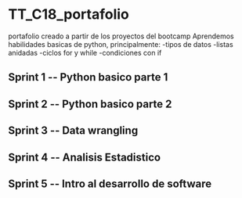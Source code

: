 # TT_C18_portafolio
portafolio creado a partir de los proyectos del bootcamp 
Aprendemos habilidades basicas de python, principalmente:
-tipos de datos
-listas anidadas
-ciclos for y while
-condiciones con if


## Sprint 1 -- Python basico parte 1

## Sprint 2 -- Python basico parte 2

## Sprint 3 -- Data wrangling

## Sprint 4 -- Analisis Estadistico

## Sprint 5 -- Intro al desarrollo de software 
